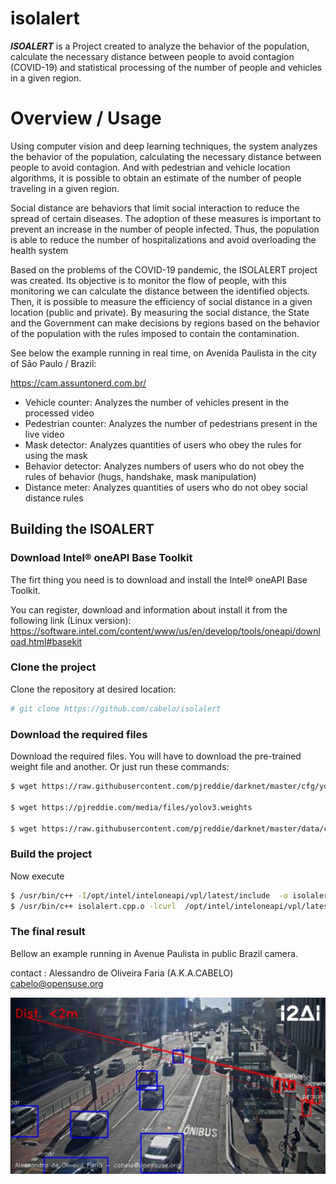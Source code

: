 # isolalert

***ISOALERT*** is a Project created to analyze the behavior of the population, calculate the necessary distance between people to avoid contagion (COVID-19) and statistical processing of the number of people and vehicles in a given region.

# Overview / Usage
Using computer vision and deep learning techniques, the system analyzes the behavior of the population, calculating the necessary distance between people to avoid contagion. And with pedestrian and vehicle location algorithms, it is possible to obtain an estimate of the number of people traveling in a given region.

Social distance are behaviors that limit social interaction to reduce the spread of certain diseases. The adoption of these measures is important to prevent an increase in the number of people infected. Thus, the population is able to reduce the number of hospitalizations and avoid overloading the health system

Based on the problems of the COVID-19 pandemic, the ISOLALERT project was created. Its objective is to monitor the flow of people, with this monitoring we can calculate the distance between the identified objects. Then, it is possible to measure the efficiency of social distance in a given location (public and private). By measuring the social distance, the State and the Government can make decisions by regions based on the behavior of the population with the rules imposed to contain the contamination.

See below the example running in real time, on Avenida Paulista in the city of São Paulo / Brazil:

https://cam.assuntonerd.com.br/

- Vehicle counter: Analyzes the number of vehicles present in the processed video
- Pedestrian counter: Analyzes the number of pedestrians present in the live video
- Mask detector: Analyzes quantities of users who obey the rules for using the mask
- Behavior detector: Analyzes numbers of users who do not obey the rules of behavior (hugs, handshake, mask manipulation)
- Distance meter: Analyzes quantities of users who do not obey social distance rules

## Building the ISOALERT

### Download Intel® oneAPI Base Toolkit

The firt thing you need is to download and install the Intel® oneAPI Base Toolkit.

You can register, download and information about install it from the following link (Linux version): https://software.intel.com/content/www/us/en/develop/tools/oneapi/download.html#basekit 

### Clone the project

Clone the repository at desired location:

``` bash
# git clone https://github.com/cabelo/isolalert
```

### Download the required files

Download the required files. You will have to download the pre-trained weight file and another. Or just run these commands:

``` bash
$ wget https://raw.githubusercontent.com/pjreddie/darknet/master/cfg/yolov3.cfg

$ wget https://pjreddie.com/media/files/yolov3.weights

$ wget https://raw.githubusercontent.com/pjreddie/darknet/master/data/coco.names

```

### Build the project

Now execute 

``` bash
$ /usr/bin/c++ -I/opt/intel/inteloneapi/vpl/latest/include  -o isolalert.cpp.o  -c isolalert.cpp
$ /usr/bin/c++ isolalert.cpp.o -lcurl  /opt/intel/inteloneapi/vpl/latest/lib/libopencv_world.so -o isolalert 

```

### The final result

Bellow an example running in Avenue Paulista in public Brazil camera.

contact : Alessandro de Oliveira Faria (A.K.A.CABELO) cabelo@opensuse.org

![](img/isolalert.jpg)

